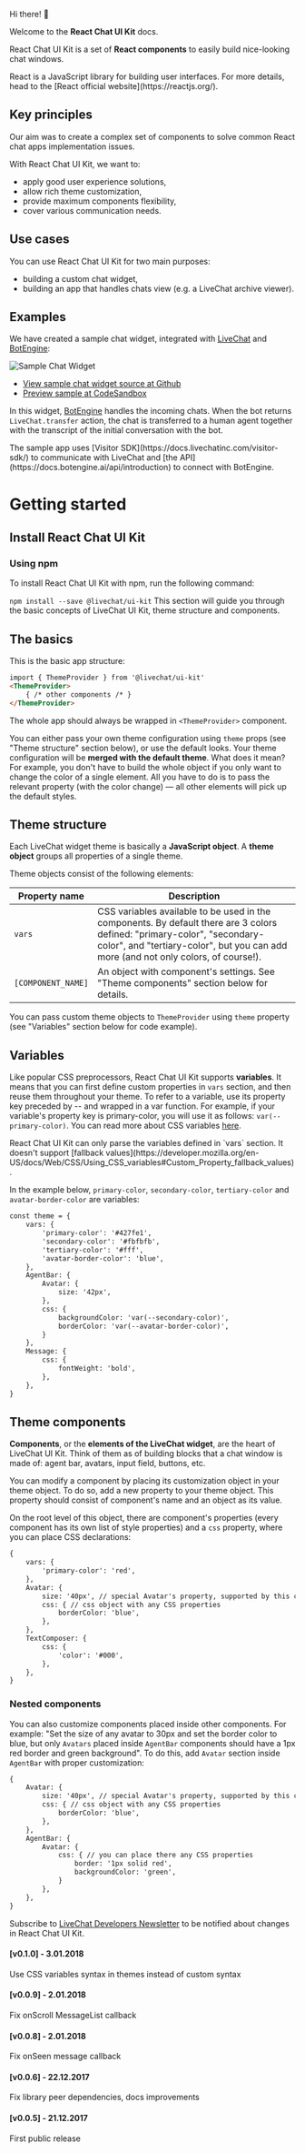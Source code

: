Hi there! 👋

Welcome to the **React Chat UI Kit** docs.

React Chat UI Kit is a set of **React components** to easily build nice-looking
chat windows.

<aside class="note">React is a JavaScript library for building user interfaces. For more
details, head to the [React official website](https://reactjs.org/).</aside>

## Key principles

Our aim was to create a complex set of components to solve common React chat
apps implementation issues.

With React Chat UI Kit, we want to:

* apply good user experience solutions,
* allow rich theme customization,
* provide maximum components flexibility,
* cover various communication needs.

## Use cases

You can use React Chat UI Kit for two main purposes:

* building a custom chat widget,
* building an app that handles chats view (e.g. a LiveChat archive viewer).

<a name="examples"></a>

## Examples

We have created a sample chat widget, integrated with
[LiveChat](https://www.livechatinc.com/) and
[BotEngine](https://www.botengine.ai/):

![Sample Chat Widget](https://static.livechatinc.com/1520/P10DCF6MPV/18c93d96c765984da3d29417915b9ac3/sample-chat-widget.png)

* [View sample chat widget source at Github](https://github.com/livechat/chat-widget-sample)
* [Preview sample at CodeSandbox](https://codesandbox.io/s/github/livechat/chat-widget-sample/tree/master/)

In this widget, [BotEngine](https://www.botengine.ai/) handles the incoming
chats. When the bot returns `LiveChat.transfer` action, the chat is transferred
to a human agent together with the transcript of the initial conversation with
the bot.

<aside class="note">The sample app uses
[Visitor SDK](https://docs.livechatinc.com/visitor-sdk/) to communicate with
LiveChat and [the API](https://docs.botengine.ai/api/introduction) to connect
with BotEngine.</aside>

# Getting started

## Install React Chat UI Kit

### Using npm

To install React Chat UI Kit with npm, run the following command:

`npm install --save @livechat/ui-kit`
This section will guide you through the basic concepts of LiveChat UI Kit, theme
structure and components.

## The basics

This is the basic app structure:

```html
import { ThemeProvider } from '@livechat/ui-kit'
<ThemeProvider>
    { /* other components /* }
</ThemeProvider>
```

The whole app should always be wrapped in `<ThemeProvider>` component.

You can either pass your own theme configuration using `theme` props (see "Theme
structure" section below), or use the default looks. Your theme configuration
will be **merged with the default theme**. What does it mean? For example, you
don't have to build the whole object if you only want to change the color of a
single element. All you have to do is to pass the relevant property (with the
color change) &mdash; all other elements will pick up the default styles.

## Theme structure

Each LiveChat widget theme is basically a **JavaScript object**. A **theme
object** groups all properties of a single theme.

Theme objects consist of the following elements:

<table>
    <thead>
        <tr>
            <th>Property name</th>
            <th>Description</th>
        </tr>
    </thead>
    <tbody>
        <tr>
            <td><code>vars</code></td>
            <td>CSS variables available to be used in the components. By default there are 3 colors defined: "primary-color", "secondary-color", and "tertiary-color", but you can add more (and not only colors, of course!).</td>
        </tr>
        <tr>
            <td><code>[COMPONENT_NAME]</code></td>
            <td>An object with component's settings. See "Theme components" section below for details.</td>
        </tr>
    </tbody>
</table>

You can pass custom theme objects to `ThemeProvider` using `theme` property (see
"Variables" section below for code example).

## Variables

Like popular CSS preprocessors, React Chat UI Kit supports **variables**. It
means that you can first define custom properties in `vars` section, and then
reuse them throughout your theme. To refer to a variable, use its property key
preceded by -- and wrapped in a var function. For example, if your variable's property key is primary-color, you will use it as follows: `var(--primary-color)`.
You can read more about CSS variables [here](https://developer.mozilla.org/en-US/docs/Web/CSS/Using_CSS_variables).

<aside class="note">React Chat UI Kit can only parse the variables defined in `vars` section. It doesn't support [fallback values](https://developer.mozilla.org/en-US/docs/Web/CSS/Using_CSS_variables#Custom_Property_fallback_values).</aside>

In the example below, `primary-color`, `secondary-color`, `tertiary-color` and
`avatar-border-color` are variables:

```html
const theme = {
    vars: {
        'primary-color': '#427fe1',
        'secondary-color': '#fbfbfb',
        'tertiary-color': '#fff',
        'avatar-border-color': 'blue',
    },
    AgentBar: {
        Avatar: {
            size: '42px',
        },
        css: {
            backgroundColor: 'var(--secondary-color)',
            borderColor: 'var(--avatar-border-color)',
        }
    },
    Message: {
        css: {
            fontWeight: 'bold',
        },
    },
}
```

## Theme components

**Components**, or the **elements of the LiveChat widget**, are the heart of
LiveChat UI Kit. Think of them as of building blocks that a chat window is made
of: agent bar, avatars, input field, buttons, etc.

You can modify a component by placing its customization object in your theme
object. To do so, add a new property to your theme object. This property should
consist of component's name and an object as its value.

On the root level of this object, there are component's properties (every
component has its own list of style properties) and a `css` property, where you
can place CSS declarations:

```html
{
    vars: {
        'primary-color': 'red',
    },
    Avatar: {
        size: '40px', // special Avatar's property, supported by this component
        css: { // css object with any CSS properties
            borderColor: 'blue',
        },
    },
    TextComposer: {
        css: {
            'color': '#000',
        },
    },
}
```

### Nested components

You can also customize components placed inside other components. For example:
"Set the size of any avatar to 30px and set the border color to blue, but only
`Avatars` placed inside `AgentBar` components should have a 1px red border and green
background". To do this, add `Avatar` section inside `AgentBar` with proper
customization:

```html
{
    Avatar: {
        size: '40px', // special Avatar's property, supported by this component
        css: { // css object with any CSS properties
            borderColor: 'blue',
        },
    },
    AgentBar: {
        Avatar: {
            css: { // you can place there any CSS properties
                border: '1px solid red',
                backgroundColor: 'green',
            }
        },
    },
}
```
Subscribe to
[LiveChat Developers Newsletter](https://developers.livechatinc.com/newsletter/)
to be notified about changes in React Chat UI Kit.

#### [v0.1.0] - 3.01.2018

Use CSS variables syntax in themes instead of custom syntax

#### [v0.0.9] - 2.01.2018

Fix onScroll MessageList callback

#### [v0.0.8] - 2.01.2018

Fix onSeen message callback

#### [v0.0.6] - 22.12.2017

Fix library peer dependencies, docs improvements

#### [v0.0.5] - 21.12.2017

First public release

